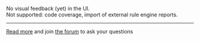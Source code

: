 No visual feedback (yet) in the UI.  
Not supported: code coverage, import of external rule engine reports.

---

[Read more](https://sonarcloud.io/documentation/autoscan/) and join [the forum](https://community.sonarsource.com/tags/c/help/sc/autoscan) to ask your questions
